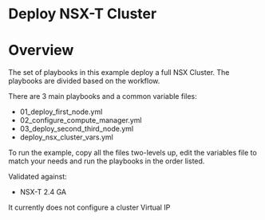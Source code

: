 # Deploy NSX-T Cluster

# Overview
The set of playbooks in this example deploy a full NSX Cluster. The playbooks
are divided based on the workflow.

There are 3 main playbooks and a common variable files:

* 01_deploy_first_node.yml
* 02_configure_compute_manager.yml
* 03_deploy_second_third_node.yml
* deploy_nsx_cluster_vars.yml

To run the example, copy all the files two-levels up, edit the variables file
to match your needs and run the playbooks in the order listed.

Validated against:
* NSX-T 2.4 GA

It currently does not configure a cluster Virtual IP
